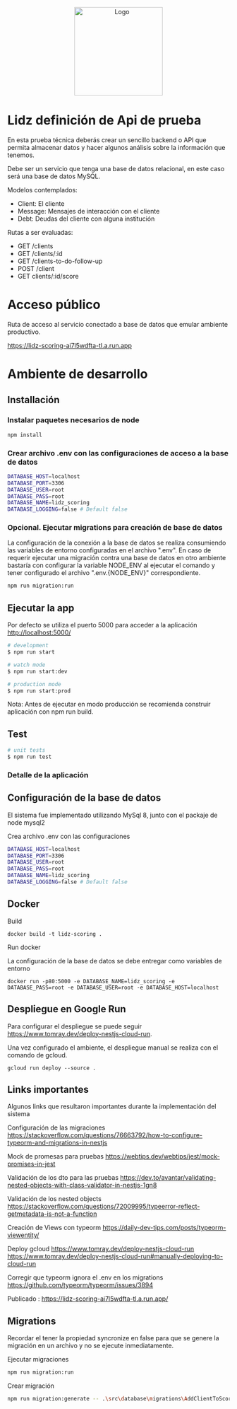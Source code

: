 <p align="center">
  <a href="https://lidz.cl/" target="blank"><img src="https://lidz.cl/assets/logo-long.webp" width="200" alt="Logo" /></a>
</p>

# Lidz definición de Api de prueba

En esta prueba técnica deberás crear un sencillo backend o API que permita almacenar datos y hacer algunos análisis sobre la información que tenemos.

Debe ser un servicio que tenga una base de datos relacional, en este caso será una base de datos MySQL.

Modelos contemplados:

- Client: El cliente
- Message: Mensajes de interacción con el cliente
- Debt: Deudas del cliente con alguna institución

Rutas a ser evaluadas:

- GET /clients
- GET /clients/:id
- GET /clients-to-do-follow-up
- POST /client
- GET clients/:id/score

# Acceso público

Ruta de acceso al servicio conectado a base de datos que emular ambiente productivo.

<https://lidz-scoring-ai7l5wdfta-tl.a.run.app>

# Ambiente de desarrollo

## Installación

### Instalar paquetes necesarios de node

```bash
npm install
```

### Crear archivo .env con las configuraciones de acceso a la base de datos

``` bash
DATABASE_HOST=localhost
DATABASE_PORT=3306
DATABASE_USER=root
DATABASE_PASS=root
DATABASE_NAME=lidz_scoring
DATABASE_LOGGING=false # Default false
```

### Opcional. Ejecutar migrations para creación de base de datos

La configuración de la conexión a la base de datos se realiza consumiendo las variables de entorno configuradas en el archivo ".env". En caso de requerir ejecutar una migración contra una base de datos en otro ambiente bastaría con configurar la variable NODE_ENV al ejecutar el comando y tener configurado el archivo ".env.{NODE_ENV}" correspondiente.

```Bash
npm run migration:run
```

## Ejecutar la app

Por defecto se utiliza el puerto 5000 para acceder a la aplicación <http://localhost:5000/>

```bash
# development
$ npm run start

# watch mode
$ npm run start:dev

# production mode
$ npm run start:prod
```

Nota: Antes de ejecutar en modo producción se recomienda construir aplicación con npm run build.

## Test

```bash
# unit tests
$ npm run test
```

### Detalle de la aplicación

## Configuración de la base de datos

El sistema fue implementado utilizando MySql 8, junto con el packaje de node mysql2

Crea archivo .env con las configuraciones

``` bash
DATABASE_HOST=localhost
DATABASE_PORT=3306
DATABASE_USER=root
DATABASE_PASS=root
DATABASE_NAME=lidz_scoring
DATABASE_LOGGING=false # Default false
```

## Docker

Build

``` Console
docker build -t lidz-scoring .
```

Run docker

La configuración de la base de datos se debe entregar como variables de entorno

``` Console
docker run -p80:5000 -e DATABASE_NAME=lidz_scoring -e DATABASE_PASS=root -e DATABASE_USER=root -e DATABASE_HOST=localhost
```

## Despliegue en Google Run

Para configurar el despliegue se puede seguir <https://www.tomray.dev/deploy-nestjs-cloud-run>.

Una vez configurado el ambiente, el despliegue manual se realiza con el comando de gcloud.

``` Console
gcloud run deploy --source .
```

## Links importantes

Algunos links que resultaron importantes durante la implementación del sistema

Configuración de las migraciones <https://stackoverflow.com/questions/76663792/how-to-configure-typeorm-and-migrations-in-nestjs>

Mock de promesas para pruebas <https://webtips.dev/webtips/jest/mock-promises-in-jest>

Validación de los dto para las pruebas <https://dev.to/avantar/validating-nested-objects-with-class-validator-in-nestjs-1gn8>

Validación de los nested objects
<https://stackoverflow.com/questions/72009995/typeerror-reflect-getmetadata-is-not-a-function>

Creación de Views con typeorm
<https://daily-dev-tips.com/posts/typeorm-viewentity/>

Deploy gcloud
<https://www.tomray.dev/deploy-nestjs-cloud-run>
<https://www.tomray.dev/deploy-nestjs-cloud-run#manually-deploying-to-cloud-run>

Corregir que typeorm ignora el .env en los migrations
<https://github.com/typeorm/typeorm/issues/3894>

Publicado : <https://lidz-scoring-ai7l5wdfta-tl.a.run.app/>

## Migrations

Recordar el tener la propiedad syncronize en false para que se genere la migración en un archivo y no se ejecute inmediatamente.

Ejecutar migraciones

```Bash
npm run migration:run
```

Crear migración

``` Bash
npm run migration:generate -- .\src\database\migrations\AddClientToScoreView
```
